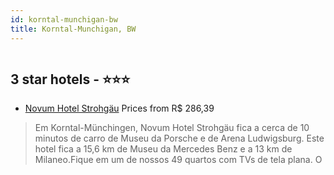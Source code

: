 ```yaml
---
id: korntal-munchigan-bw
title: Korntal-Munchigan, BW
---
```


<center><img src="https://i.travelapi.com/hotels/7000000/6990000/6983700/6983663/89660b11_z.jpg" alt="" /></center>


##  3 star hotels - ⭐️⭐️⭐️

-    [Novum Hotel Strohgäu](https://us.hurb.com/hotels/korntal-munchigan/novum-hotel-strohgau-HT-LKXW?cmp=18055) Prices from R$ 286,39
   > Em Korntal-Münchingen, Novum Hotel Strohgäu fica a cerca de 10 minutos de carro de Museu da Porsche e de Arena Ludwigsburg.  Este hotel fica a 15,6 km de Museu da Mercedes Benz e a 13 km de Milaneo.Fique em um de nossos 49 quartos com TVs de tela plana. O
